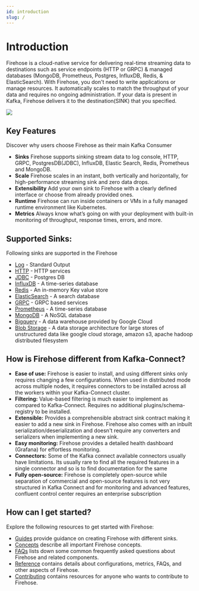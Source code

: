 ```yaml
---
id: introduction
slug: /
---
```


# Introduction

Firehose is a cloud-native service for delivering real-time streaming data to destinations such as service endpoints \(HTTP or GRPC\) & managed databases \(MongoDB, Prometheus, Postgres, InfluxDB, Redis, & ElasticSearch\). With Firehose, you don't need to write applications or manage resources. It automatically scales to match the throughput of your data and requires no ongoing administration. If your data is present in Kafka, Firehose delivers it to the destination\(SINK\) that you specified.

![](/assets/overview.svg)

## Key Features

Discover why users choose Firehose as their main Kafka Consumer

- **Sinks** Firehose supports sinking stream data to log console, HTTP, GRPC, PostgresDB\(JDBC\), InfluxDB, Elastic Search, Redis, Prometheus and MongoDB.
- **Scale** Firehose scales in an instant, both vertically and horizontally, for high-performance streaming sink and zero data drops.
- **Extensibility** Add your own sink to Firehose with a clearly defined interface or choose from already provided ones.
- **Runtime** Firehose can run inside containers or VMs in a fully managed runtime environment like Kubernetes.
- **Metrics** Always know what’s going on with your deployment with built-in monitoring of throughput, response times, errors, and more.

## Supported Sinks:

Following sinks are supported in the Firehose

- [Log](https://en.wikipedia.org/wiki/Log_file) - Standard Output
- [HTTP](https://en.wikipedia.org/wiki/Hypertext_Transfer_Protocol) - HTTP services
- [JDBC](https://en.wikipedia.org/wiki/Java_Database_Connectivity) - Postgres DB
- [InfluxDB](https://en.wikipedia.org/wiki/InfluxDB) - A time-series database
- [Redis](https://en.wikipedia.org/wiki/Redis) - An in-memory Key value store
- [ElasticSearch](https://en.wikipedia.org/wiki/Elasticsearch) - A search database
- [GRPC](https://en.wikipedia.org/wiki/GRPC) - GRPC based services
- [Prometheus](https://en.wikipedia.org/wiki/Prometheus_%28software) - A time-series database
- [MongoDB](https://en.wikipedia.org/wiki/MongoDB) - A NoSQL database
- [Bigquery](https://cloud.google.com/bigquery) - A data warehouse provided by Google Cloud
- [Blob Storage](https://gocloud.dev/howto/blob/) - A data storage architecture for large stores of unstructured data like google cloud storage, amazon s3, apache hadoop distributed filesystem

## How is Firehose different from Kafka-Connect?

- **Ease of use:** Firehose is easier to install, and using different sinks only requires changing a few configurations. When used in distributed mode across multiple nodes, it requires connectors to be installed across all the workers within your Kafka-Connect cluster.
- **Filtering:** Value-based filtering is much easier to implement as compared to Kafka-Connect. Requires no additional plugins/schema-registry to be installed.
- **Extensible:** Provides a comprehensible abstract sink contract making it easier to add a new sink in Firehose. Firehose also comes with an inbuilt serialization/deserialization and doesn't require any converters and serializers when implementing a new sink.
- **Easy monitoring:** Firehose provides a detailed health dashboard \(Grafana\) for effortless monitoring.
- **Connectors:** Some of the Kafka connect available connectors usually have limitations. Its usually rare to find all the required features in a single connector and so is to find documentation for the same
- **Fully open-source:** Firehose is completely open-source while separation of commercial and open-source features is not very structured in Kafka Connect and for monitoring and advanced features, confluent control center requires an enterprise subscription

## How can I get started?

Explore the following resources to get started with Firehose:

- [Guides](./guides/create_firehose.md) provide guidance on creating Firehose with different sinks.
- [Concepts](./concepts/overview.md) describe all important Firehose concepts.
- [FAQs](./reference/faq.md) lists down some common frequently asked questions about Firehose and related components.
- [Reference](./reference/configuration/) contains details about configurations, metrics, FAQs, and other aspects of Firehose.
- [Contributing](./contribute/contribution.md) contains resources for anyone who wants to contribute to Firehose.
